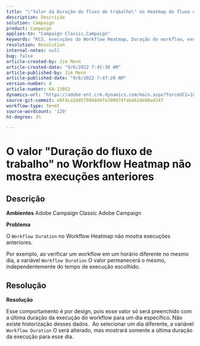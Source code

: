 ```yaml
---
title: "\"Valor da Duração do fluxo de trabalho\" no Heatmap do fluxo de trabalho não mostra execuções anteriores"
description: Descrição
solution: Campaign
product: Campaign
applies-to: "Campaign Classic,Campaign"
keywords: "KCS, execuções do Workflow Heatmap, Duração do workflow, execuções anteriores, Adobe Campaign"
resolution: Resolution
internal-notes: null
bug: false
article-created-by: Jim Menn
article-created-date: "9/6/2022 7:45:30 AM"
article-published-by: Jim Menn
article-published-date: "9/6/2022 7:47:20 AM"
version-number: 4
article-number: KA-13952
dynamics-url: "https://adobe-ent.crm.dynamics.com/main.aspx?forceUCI=1&pagetype=entityrecord&etn=knowledgearticle&id=026920e0-b72d-ed11-9db1-0022480866ad"
source-git-commit: e8f4ca2dd578944d4fe399074fab461de88ad247
workflow-type: tm+mt
source-wordcount: '129'
ht-degree: 3%

---
```


# O valor &quot;Duração do fluxo de trabalho&quot; no Workflow Heatmap não mostra execuções anteriores

## Descrição


<b>Ambientes</b>
Adobe Campaign Classic Adobe Campaign

<b>Problema</b>

O `Workflow Duration` no Workflow Heatmap não mostra execuções anteriores.

Por exemplo, ao verificar um workflow em um horário diferente no mesmo dia, a variável `Workflow Duration` O valor permanecerá o mesmo, independentemente do tempo de execução escolhido.


## Resolução


<b>Resolução</b>

Esse comportamento é por design, pois esse valor só será preenchido com a última duração da execução do workflow para um dia específico.
Não existe historização desses dados. 
Ao selecionar um dia diferente, a variável `Workflow Duration` O será alterado, mas mostrará somente a última duração da execução para esse dia.



